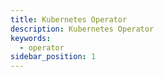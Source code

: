 ```yaml
---
title: Kubernetes Operator
description: Kubernetes Operator
keywords:
  - operator
sidebar_position: 1
---
```


